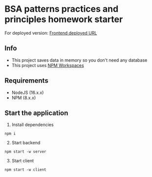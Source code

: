 # BSA patterns practices and principles homework starter

For deployed version:
[Frontend deployed URL](https://lecture-starter-patterns-client-mu.vercel.app/)

## Info

- This project saves data in memory so you don't need any database
- This project uses [NPM Workspaces](https://docs.npmjs.com/cli/v7/using-npm/workspaces)

## Requirements

- NodeJS (16.x.x)
- NPM (8.x.x)

## Start the application

1. Install dependencies

```
npm i
```

2. Start backend

```
npm start -w server
```

3. Start client

```
npm start -w client
```
